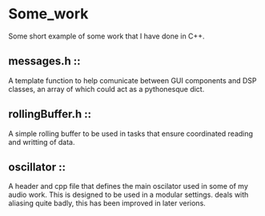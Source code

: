 # Some_work

Some short example of some work that I have done in C++.

## messages.h :: 
A template function to help comunicate between GUI components and DSP classes, an array of which could act as a pythonesque dict.

## rollingBuffer.h :: 
A simple rolling buffer to be used in tasks that ensure coordinated reading and writting of data.

## oscillator ::
A header and cpp file that defines the main oscilator used in some of my audio work. This is designed to be used in a modular settings. deals with aliasing quite badly, this has been improved in later verions.
